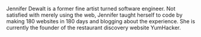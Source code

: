 Jennifer Dewalt is a former fine artist turned software engineer. Not satisfied with merely using the web, Jennifer taught herself to code by making 180 websites in 180 days and blogging about the experience. She is currently the founder of the restaurant discovery website YumHacker.